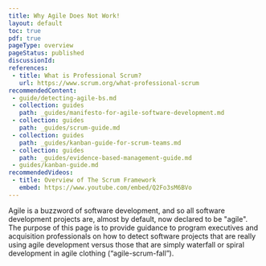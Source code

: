```yaml
---
title: Why Agile Does Not Work!
layout: default
toc: true
pdf: true
pageType: overview
pageStatus: published
discussionId: 
references:
 - title: What is Professional Scrum?
   url: https://www.scrum.org/what-professional-scrum
recommendedContent:
 - guide/detecting-agile-bs.md
 - collection: guides
   path: _guides/manifesto-for-agile-software-development.md
 - collection: guides
   path: _guides/scrum-guide.md
 - collection: guides
   path: _guides/kanban-guide-for-scrum-teams.md
 - collection: guides
   path: _guides/evidence-based-management-guide.md
 - guides/kanban-guide.md
recommendedVideos:
 - title: Overview of The Scrum Framework
   embed: https://www.youtube.com/embed/Q2Fo3sM6BVo
---
```


Agile is a buzzword of software development, and so all software development projects are, almost by default, now declared to be "agile". The purpose of this page is to provide guidance to program executives and acquisition professionals on how to detect software projects that are really using agile development versus those that are simply waterfall or spiral development in agile clothing (“agile-scrum-fall”).



